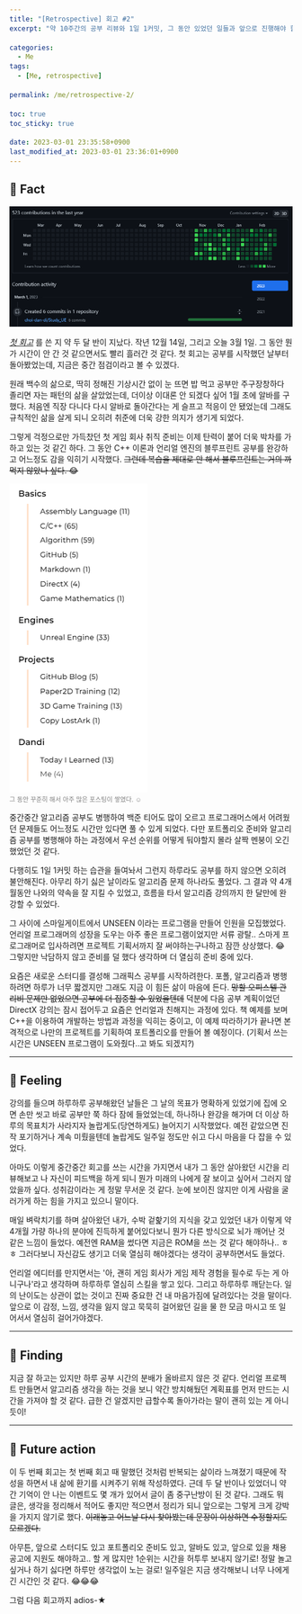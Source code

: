 ```yaml
---
title: "[Retrospective] 회고 #2"
excerpt: "약 10주간의 공부 리뷰와 1일 1커밋, 그 동안 있었던 일들과 앞으로 진행해야 할 것들 정리"

categories:
  - Me
tags:
  - [Me, retrospective]

permalink: /me/retrospective-2/

toc: true
toc_sticky: true

date: 2023-03-01 23:35:58+0900
last_modified_at: 2023-03-01 23:36:01+0900
---
```

 
## 👻 Fact
![Alt Text](/assets/images/posts_img/dandi/me/retrospective-2/git2.PNG)   

_[첫 회고](/me/retrospective-1)_ 를 쓴 지 약 두 달 반이 지났다. 작년 12월 14일, 그리고 오늘 3월 1일. 그 동안 뭔가 시간이 안 간 것 같으면서도 빨리 흘러간 것 같다. 첫 회고는 공부를 시작했던 날부터 돌아봤었는데, 지금은 중간 점검이라고 볼 수 있겠다.

원래 백수의 삶으로, 딱히 정해진 기상시간 없이 눈 뜨면 밥 먹고 공부만 주구장창하다 졸리면 자는 패턴의 삶을 살았었는데, 더이상 이대론 안 되겠다 싶어 1월 초에 알바를 구했다. 처음엔 직장 다니다 다시 알바로 돌아간다는 게 슬프고 적응이 안 됐었는데 그래도 규칙적인 삶을 살게 되니 오히려 취준에 더욱 강한 의지가 생기게 되었다.

그렇게 걱정으로만 가득찼던 첫 게임 회사 취직 준비는 이제 탄력이 붙어 더욱 박차를 가하고 있는 것 같긴 하다. 그 동안 C++ 이론과 언리얼 엔진의 블루프린트 공부를 완강하고 어느정도 감을 익히기 시작했다. ~~그런데 복습을 제대로 안 해서 블루프린트는 거의 까먹지 않았나 싶다. 😂~~

![Alt Text](/assets/images/posts_img/dandi/me/retrospective-2/menu.PNG)   
<span style="font-size: 0.7rem; color: gray;">그 동안 꾸준히 해서 아주 많은 포스팅이 쌓였다. ☺</span>

중간중간 알고리즘 공부도 병행하여 백준 티어도 많이 오르고 프로그래머스에서 어려웠던 문제들도 어느정도 시간만 있다면 풀 수 있게 되었다. 다만 포트폴리오 준비와 알고리즘 공부를 병행해야 하는 과정에서 우선 순위를 어떻게 둬야할지 몰라 살짝 멘붕이 오긴 했었던 것 같다.

다행히도 1일 1커밋 하는 습관을 들여놔서 그런지 하루라도 공부를 하지 않으면 오히려 불안해진다. 아무리 하기 싫은 날이라도 알고리즘 문제 하나라도 풀었다. 그 결과 약 4개월동안 나와의 약속을 잘 지킬 수 있었고, 흐름을 타서 알고리즘 강의까지 한 달만에 완강할 수 있었다.

그 사이에 스마일게이트에서 UNSEEN 이라는 프로그램을 만들어 인원을 모집했었다. 언리얼 프로그래머의 성장을 도우는 아주 좋은 프로그램이었지만 서류 광탈.. 스마게 프로그래머로 입사하려면 프로젝트 기획서까지 잘 써야하는구나하고 잠깐 상상했다. 😂 그렇지만 낙담하지 않고 준비를 덜 했다 생각하며 더 열심히 준비 중에 있다.

요즘은 새로운 스터디를 결성해 그래픽스 공부를 시작하려한다. 포폴, 알고리즘과 병행하려면 하루가 너무 짧겠지만 그래도 지금 이 힘든 삶이 마음에 든다. ~~망할 오피스텔 관리비 문제만 없었으면 공부에 더 집중할 수 있었을텐데~~ 덕분에 다음 공부 계획이었던 DirectX 강의는 잠시 접어두고 요즘은 언리얼과 친해지는 과정에 있다. 책 예제를 보며 C++을 이용하여 개발하는 방법과 과정을 익히는 중이고, 이 예제 따라하기가 끝나면 본격적으로 나만의 프로젝트를 기획하여 포트폴리오를 만들어 볼 예정이다. (기획서 쓰는 시간은 UNSEEN 프로그램이 도와줬다..고 봐도 되겠지?)

***

## 👻 Feeling
강의를 들으며 하루하루 공부해왔던 날들은 그 날의 목표가 명확하게 있었기에 집에 오면 손만 씻고 바로 공부만 쭉 하다 잠에 들었었는데, 하나하나 완강을 해가며 더 이상 하루의 목표치가 사라지자 놀랍게도(당연하게도) 늘어지기 시작했었다. 예전 같았으면 진작 포기하거나 계속 미뤘을텐데 놀랍게도 일주일 정도만 쉬고 다시 마음을 다 잡을 수 있었다.

아마도 이렇게 중간중간 회고를 쓰는 시간을 가지면서 내가 그 동안 살아왔던 시간을 리뷰해보고 나 자신이 피드백을 하게 되니 뭔가 미래의 나에게 잘 보이고 싶어서 그러지 않았을까 싶다. 성취감이라는 게 정말 무서운 것 같다. 눈에 보이진 않지만 이게 사람을 굴러가게 하는 힘을 가지고 있으니 말이다.

매일 벼락치기를 하며 살아왔던 내가, 수박 겉핥기의 지식을 갖고 있었던 내가 이렇게 약 4개월 가량 하나의 분야에 진득하게 붙어있다보니 뭔가 다른 방식으로 뇌가 깨어난 것 같은 느낌이 들었다. 예전엔 RAM을 썼다면 지금은 ROM을 쓰는 것 같다 해야하나.. ㅎㅎ 그러다보니 자신감도 생기고 더욱 열심히 해야겠다는 생각이 공부하면서도 들었다.

언리얼 에디터를 만지면서는 '아, 괜히 게임 회사가 게임 제작 경험을 필수로 두는 게 아니구나'라고 생각하며 하루하루 열심히 스킬을 쌓고 있다. 그리고 하루하루 깨닫는다. 일의 난이도는 상관이 없는 것이고 진짜 중요한 건 내 마음가짐에 달려있다는 것을 말이다. 앞으로 이 감정, 느낌, 생각을 잃지 않고 묵묵히 걸어왔던 길을 물 한 모금 마시고 또 일어서서 열심히 걸어가야겠다.

***

## 👻 Finding
지금 잘 하고는 있지만 하루 공부 시간의 분배가 올바르지 않은 것 같다. 언리얼 프로젝트 만들면서 알고리즘 생각을 하는 것을 보니 약간 방치해뒀던 계획표를 먼저 만드는 시간을 가져야 할 것 같다. 급한 건 알겠지만 급할수록 돌아가라는 말이 괜히 있는 게 아니듯이!

***

## 👻 Future action
이 두 번째 회고는 첫 번째 회고 때 말했던 것처럼 반복되는 삶이라 느껴졌기 때문에 작성을 하면서 내 삶에 환기를 시켜주기 위해 작성하였다. 근데 두 달 반이나 있었더니 약간 기억이 안 나는 이벤트도 몇 개가 있어서 글이 좀 중구난방이 된 것 같다. 그래도 뭐 글은, 생각을 정리해서 적어도 좋지만 적으면서 정리가 되니 앞으로는 그렇게 크게 강박을 가지지 않기로 했다. ~~이래놓고 어느날 다시 찾아봤는데 문장이 이상하면 수정할지도 모르겠다.~~

아무튼, 앞으로 스터디도 있고 포트폴리오 준비도 있고, 알바도 있고, 앞으로 있을 채용 공고에 지원도 해야하고.. 할 게 많지만 1순위는 시간을 허투루 보내지 않기로! 정말 놀고 싶거나 하기 싫다면 하루만 생각없이 노는 걸로! 일주일은 지금 생각해보니 너무 나에게 긴 시간인 것 같다. 😂😂😂

그럼 다음 회고까지 adios-★